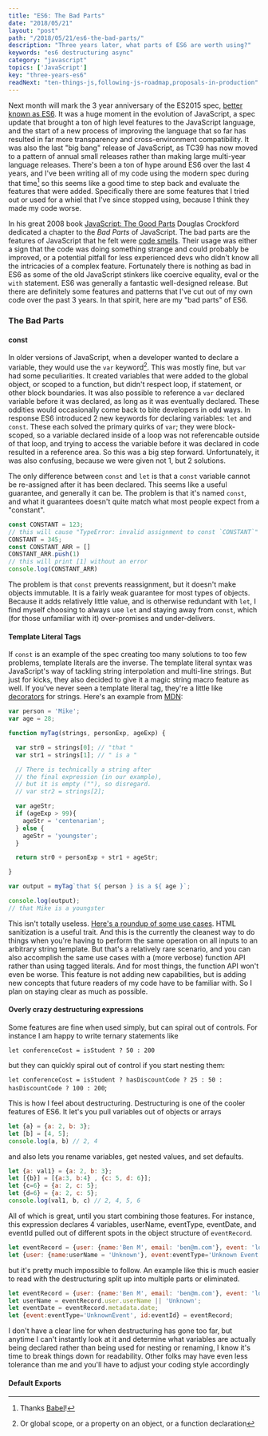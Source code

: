 ```yaml
---
title: "ES6: The Bad Parts"
date: "2018/05/21"
layout: "post"
path: "/2018/05/21/es6-the-bad-parts/"
description: "Three years later, what parts of ES6 are worth using?"
keywords: "es6 destructuring async"
category: "javascript"
topics: ['JavaScript']
key: "three-years-es6"
readNext: "ten-things-js,following-js-roadmap,proposals-in-production"
---
```


Next month will mark the 3 year anniversary of the ES2015 spec, [better known as ES6](https://benmccormick.org/2015/09/14/es5-es6-es2016-es-next-whats-going-on-with-javascript-versioning).  It was a huge moment in the evolution of JavaScript, a spec update that brought a ton of high level features to the JavaScript language, and the start of a new process of improving the language that so far has resulted in far more transparency and cross-environment compatibility.  It was also the last "big bang" release of JavaScript, as TC39 has now moved to a pattern of annual small releases rather than making large multi-year language releases.  There's been a ton of hype around ES6 over the last 4 years, and I've been writing all of my code using the modern spec during that time[^1] so this seems like a good time to step back and evaluate the features that were added.  Specifically there are some features that I tried out or used for a whiel that I've since stopped using, because I think they made my code worse.

In his great 2008 book [JavaScript: The Good Parts](https://amzn.to/2LJBY9z) Douglas Crockford dedicated a chapter to the *Bad Parts* of JavaScript.  The bad parts are the features of JavaScript that he felt were [code smells](https://en.wikipedia.org/wiki/Code_smell).  Their usage was either a sign that the code was doing something strange and could probably be improved, or a potential pitfall for less experienced devs who didn't know all the intricacies of a complex feature.  Fortunately there is nothing as bad in ES6 as some of the old JavaScript stinkers like coercive equality, eval or the `with` statement.  ES6 was generally a fantastic well-designed release. But there are definitely some features and patterns that I've cut out of my own code over the past 3 years. In that spirit, here are my "bad parts" of ES6.


### The Bad Parts

#### const

In older versions of JavaScript, when a developer wanted to declare a variable, they would use the `var` keyword[^2].  This was mostly fine, but `var` had some peculiarities.  It created variables that were added to the global object, or scoped to a function, but didn't respect loop, if statement, or other block boundaries.  It was also possible to reference a `var` declared variable before it was declared, as long as it was eventually declared. These oddities would occasionally come back to bite developers in odd ways.  In response ES6 introduced 2 new keywords for declaring variables: `let` and `const`.  These each solved the primary quirks of `var`; they were block-scoped, so a variable declared inside of a loop was not referencable outside of that loop, and trying to access the variable before it was declared in code resulted in a reference area.  So this was a big step forward.  Unfortunately, it was also confusing, because we were given not 1, but 2 solutions.

The only difference between `const` and `let` is that a `const` variable cannot be re-assigned after it has been declared.  This seems like a useful guarantee, and generally it can be.  The problem is that it's named `const`, and what it guarantees doesn't quite match what most people expect from a "constant".

```javascript
const CONSTANT = 123;
// this will cause "TypeError: invalid assignment to const `CONSTANT`"
CONSTANT = 345;
const CONSTANT_ARR = []
CONSTANT_ARR.push(1)
// this will print [1] without an error
console.log(CONSTANT_ARR)
```

The problem is that `const` prevents reassignment, but it doesn't make objects immutable.  It is a fairly weak guarantee for most types of objects.  Because it adds relatively little value, and is otherwise redundant with `let`, I find myself choosing to always use `let` and staying away from `const`, which (for those unfamiliar with it) over-promises and under-delivers.

#### Template Literal Tags

If `const` is an example of the spec creating too many solutions to too few problems, template literals are the inverse.  The template literal syntax was JavaScript's way of tackling string interpolation and multi-line strings.  But just for kicks, they also decided to give it a magic string macro feature as well.  If you've never seen a template literal tag, they're a little like [decorators](https://github.com/tc39/proposal-decorators) for strings.  Here's an example from [MDN](https://developer.mozilla.org/en-US/docs/Web/JavaScript/Reference/Template_literals):

```javascript
var person = 'Mike';
var age = 28;

function myTag(strings, personExp, ageExp) {

  var str0 = strings[0]; // "that "
  var str1 = strings[1]; // " is a "

  // There is technically a string after
  // the final expression (in our example),
  // but it is empty (""), so disregard.
  // var str2 = strings[2];

  var ageStr;
  if (ageExp > 99){
    ageStr = 'centenarian';
  } else {
    ageStr = 'youngster';
  }

  return str0 + personExp + str1 + ageStr;

}

var output = myTag`that ${ person } is a ${ age }`;

console.log(output);
// that Mike is a youngster
```

This isn't totally useless. [Here's a roundup of some use cases](https://codeburst.io/javascript-es6-tagged-template-literals-a45c26e54761).  HTML sanitization is a useful trait.  And this is the currently the cleanest way to do things when you're having to perform the same operation on all inputs to an arbitrary string template.  But that's a relatively rare scenario, and you can also accomplish the same use cases with a (more verbose) function API rather than using tagged literals.  And for most things, the function API won't even be worse.  This feature is not adding new capabilities, but is adding new concepts that future readers of my code have to be familiar with.  So I plan on staying clear as much as possible.

#### Overly crazy destructuring expressions

Some features are fine when used simply, but can spiral out of controls.  For instance I am happy to write ternary statements like

`let conferenceCost = isStudent ? 50 : 200`

but they can quickly spiral out of control if you start nesting them:

`let conferenceCost = isStudent ? hasDiscountCode ? 25 : 50 : hasDiscountCode ? 100 : 200`;

This is how I feel about destructuring.  Destructuring is one of the cooler features of ES6.  It let's you pull variables out of objects or arrays

```javascript
let {a} = {a: 2, b: 3};
let [b] = [4, 5];
console.log(a, b) // 2, 4
```

and also lets you rename variables, get nested values, and set defaults.

```javascript
let {a: val1} = {a: 2, b: 3};
let [{b}] = [{a:3, b:4} , {c: 5, d: 6}];
let {c=6} = {a: 2, c: 5};
let {d=6} = {a: 2, c: 5};
console.log(val1, b, c) // 2, 4, 5, 6
```

All of which is great, until you start combining those features.  For instance, this expression declares 4 variables, userName, eventType, eventDate, and eventId pulled out of different spots in the object structure of `eventRecord`.

```javascript
let eventRecord = {user: {name:'Ben M', email: 'ben@m.com'}, event: 'logged in, metadata: {date :'10-10-2017}, id:'123'};
let {user: {name:userName = 'Unknown'}, event:eventType='Unknown Event', metadata: [date: eventDate], id:eventId} = obj;
```

but it's pretty much impossible to follow.  An example like this is much easier to read with the destructuring split up into multiple parts or eliminated.

```javascript
let eventRecord = {user: {name:'Ben M', email: 'ben@m.com'}, event: 'logged in, metadata: {date :'10-10-2017}, id:'123'};
let userName = eventRecord.user.userName || 'Unknown';
let eventDate = eventRecord.metadata.date;
let {event:eventType='UnknownEvent', id:eventId} = eventRecord;
```

I don't have a clear line for when destructuring has gone too far, but anytime I can't instantly look at it and determine what variables are actually being declared rather than being used for nesting or renaming, I know it's time to break things down for readability.  Other folks may have even less tolerance than me and you'll have to adjust your coding style accordingly

#### Default Exports

[^1]: Thanks <a href="https://babeljs.io/learn-es2015/">Babel</a>!
[^2]: Or global scope, or a property on an object, or a function declaration
